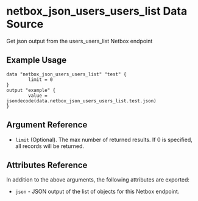 # netbox\_json\_users\_users\_list Data Source

Get json output from the users_users_list Netbox endpoint

## Example Usage

```hcl
data "netbox_json_users_users_list" "test" {
        limit = 0
}
output "example" {
        value = jsondecode(data.netbox_json_users_users_list.test.json)
}
```

## Argument Reference

* ``limit`` (Optional). The max number of returned results. If 0 is specified, all records will be returned.

## Attributes Reference

In addition to the above arguments, the following attributes are exported:
* ``json`` - JSON output of the list of objects for this Netbox endpoint.

